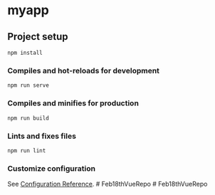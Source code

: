 # myapp

## Project setup
```
npm install
```

### Compiles and hot-reloads for development
```
npm run serve
```

### Compiles and minifies for production
```
npm run build
```

### Lints and fixes files
```
npm run lint
```

### Customize configuration
See [Configuration Reference](https://cli.vuejs.org/config/).
#   F e b 1 8 t h V u e R e p o  
 #   F e b 1 8 t h V u e R e p o  
 